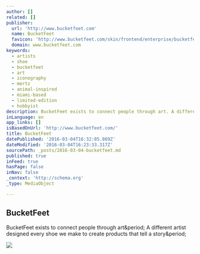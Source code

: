 ```yaml
---
author: []
related: []
publisher:
  url: 'http://www.bucketfeet.com'
  name: BucketFeet
  favicon: 'http://www.bucketfeet.com/skin/frontend/enterprise/bucketfeet/favicon.ico'
  domain: www.bucketfeet.com
keywords:
  - artists
  - shoe
  - bucketfeet
  - art
  - iconography
  - mertz
  - animal-inspired
  - miami-based
  - limited-edition
  - hobbyist
description: BucketFeet exists to connect people through art. A different artist designed every shoe we make to create products that tell a story.
inLanguage: en
app_links: []
isBasedOnUrl: 'http://www.bucketfeet.com/'
title: BucketFeet
datePublished: '2016-03-04T16:32:05.869Z'
dateModified: '2016-03-04T16:23:33.317Z'
sourcePath: _posts/2016-03-04-bucketfeet.md
published: true
inFeed: true
hasPage: false
inNav: false
_context: 'http://schema.org'
_type: MediaObject

---
```

<article style=""><h1>BucketFeet</h1><p>BucketFeet exists to connect people through art&amp;period; A different artist designed every shoe we make to create products that tell a story&amp;period;</p><img src="http://www.bucketfeet.com/media/wysiwyg/homepage/FB-Sharing.jpg" /></article>